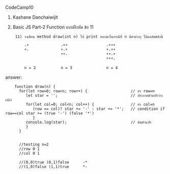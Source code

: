 CodeCamp10  
1. Kashane Danchaiwijit  
2. Basic JS Part-2 Function แบบฝึกหัด  ข้อ 11

        11) จงเขียน method draw(int n) ให้ print ออกมาในกรณีที่ n มีค่าต่างๆ ได้ผลลัพธ์ดังนี้

            -*              -**                 -***
            *-              *-*                 *-**
                            **-                 **-*
                                                ***-
            
            n = 2           n = 3               n = 4

answer:
   
        function draw(n) {
          for(let row=0; row<n; row++) {                   // ทำ row=n
             let star = '';                                // ประกาศตัวแปรว่างเปล่า
             for(let col=0; col<n; col++) {                // ทำ col=n
                (row == col)? star += '-' : star += '*';   // condition if row==col star += (true '-') (false '*')
                }
             console.log(star);                            // พิมตัวแปร
             }
          }


          //testing n=2
          //row 0 1
          //col 0 1

          //(0,0)true (0,1)false      -*
          //(1,0)false (1,1)true      *-

